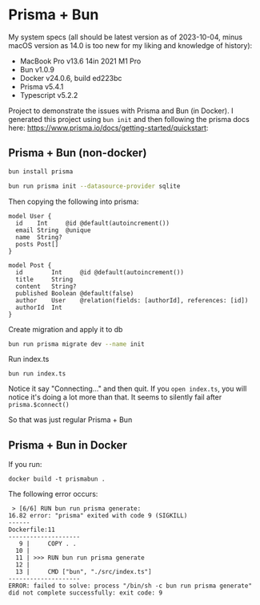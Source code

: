 # Prisma + Bun

My system specs (all should be latest version as of 2023-10-04, minus macOS version as 14.0 is too new for my liking and knowledge of history):

- MacBook Pro v13.6 14in 2021 M1 Pro
- Bun v1.0.9
- Docker v24.0.6, build ed223bc
- Prisma v5.4.1
- Typescript v5.2.2

Project to demonstrate the issues with Prisma and Bun (in Docker). I generated this project using `bun init` and then following the prisma docs here: https://www.prisma.io/docs/getting-started/quickstart:

## Prisma + Bun (non-docker)

```bash
bun install prisma
```

```bash
bun run prisma init --datasource-provider sqlite
```

Then copying the following into prisma:

```prisma
model User {
  id    Int     @id @default(autoincrement())
  email String  @unique
  name  String?
  posts Post[]
}

model Post {
  id        Int     @id @default(autoincrement())
  title     String
  content   String?
  published Boolean @default(false)
  author    User    @relation(fields: [authorId], references: [id])
  authorId  Int
}
```

Create migration and apply it to db

```bash
bun run prisma migrate dev --name init
```

Run index.ts

```shell
bun run index.ts
```

Notice it say "Connecting..." and then quit. If you `open index.ts`, you will notice it's doing a lot more than that. It seems to silently fail after `prisma.$connect()`

So that was just regular Prisma + Bun

## Prisma + Bun in Docker

If you run:

```shell
docker build -t prismabun .
```

The following error occurs:

```shell
 > [6/6] RUN bun run prisma generate:
16.82 error: "prisma" exited with code 9 (SIGKILL)
------
Dockerfile:11
--------------------
   9 |     COPY . .
  10 |
  11 | >>> RUN bun run prisma generate
  12 |
  13 |     CMD ["bun", "./src/index.ts"]
--------------------
ERROR: failed to solve: process "/bin/sh -c bun run prisma generate" did not complete successfully: exit code: 9
```
